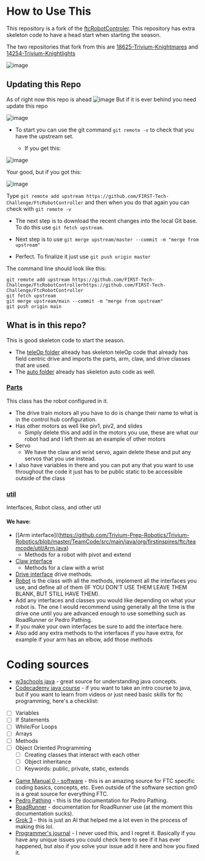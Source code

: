 # How to Use This
This repository is a fork of the [ftcRobotControler](https://github.com/FIRST-Tech-Challenge/FtcRobotController). This repository has extra skeleton code to have a head start when starting the season.

The two repositories that fork from this are [18625-Trivium-Knightmares](https://github.com/Trivium-Prep-Robotics/18625-Trivium-Knightmares) and [14254-Trivium-Knightlights](https://github.com/Trivium-Prep-Robotics/14254-Trivium-Knightligths)

![image](https://github.com/user-attachments/assets/6c02b179-7de0-48e2-8849-99d6d2f8d264)

## Updating this Repo
As of right now this repo is ahead
![image](https://github.com/user-attachments/assets/11f62a3e-fc08-4635-81d9-bf846b843240)
But if it is ever behind you need update this repo

![image](https://github.com/user-attachments/assets/c7c4e973-367f-4cb0-b707-4ad3ff2c1b4e)

- To start you can use the git command `git remote -v` to check that you have the upstream set.

  - If you get this:

![image](https://github.com/user-attachments/assets/9e8fddb2-db40-4c07-9a16-f21c25ec8c66)

Your good, but if you got this:

![image](https://github.com/user-attachments/assets/d4d73de4-ac05-4120-919c-118643cdd72b)

Type `git remote add upstream https://github.com/FIRST-Tech-Challenge/FtcRobotController` and then when you do that again you can check with `git remote -v`

- The next step is to download the recent changes into the local Git base. To do this use `git fetch upstream`.

- Next step is to use `git merge upstream/master --commit -m "merge from upstream"`

- Perfect. To finalize it just use `git push origin master`

The command line should look like this:
```
git remote add upstream https://github.com/FIRST-Tech-Challenge/FtcRobotControllerhttps://github.com/FIRST-Tech-Challenge/FtcRobotController
git fetch upstream
git merge upstream/main --commit -m "merge from upstream"
git push origin main
```

## What is in this repo?
This is good skeleton code to start the season.

- The [teleOp folder](https://github.com/Trivium-Prep-Robotics/Trivium-Robotics/tree/master/TeamCode/src/main/java/org/firstinspires/ftc/teamcode/teleOp) already has skeleton teleOp code that already has field centric drive and imports the parts, arm, claw, and drive classes that are used.
- The [auto folder](https://github.com/Trivium-Prep-Robotics/Trivium-Robotics/tree/master/TeamCode/src/main/java/org/firstinspires/ftc/teamcode/teleOp) already has skeleton auto code as well.

### [Parts](https://github.com/Trivium-Prep-Robotics/Trivium-Robotics/blob/master/TeamCode/src/main/java/org/firstinspires/ftc/teamcode/Parts.java)
This class has the robot configured in it. 
- The drive train motors all you have to do is change their name to what is in the control hub configuration.
- Has other motors as well like piv1, piv2, and slides
  - Simply delete this and add in the motors you use, these are what our robot had and I left them as an example of other motors
- Servo
  - We have the claw and wrist servo, again delete these and put any servos that you use instead.
 - I also have variables in there and you can put any that you want to use throughout the code it just has to be public static to be accessible outside of the class
### [util](https://github.com/Trivium-Prep-Robotics/Trivium-Robotics/tree/master/TeamCode/src/main/java/org/firstinspires/ftc/teamcode/util)
Interfaces, Robot class, and other util
#### We have:
- [[Arm interface]((https://github.com/Trivium-Prep-Robotics/Trivium-Robotics/blob/master/TeamCode/src/main/java/org/firstinspires/ftc/teamcode/util/Arm.java)
  - Methods for a robot with pivot and extend
- [Claw interface](https://github.com/Trivium-Prep-Robotics/Trivium-Robotics/blob/master/TeamCode/src/main/java/org/firstinspires/ftc/teamcode/parts/Claw.java)
  - Methods for a claw with a wrist
- [Drive interface](https://github.com/Trivium-Prep-Robotics/Trivium-Robotics/blob/master/TeamCode/src/main/java/org/firstinspires/ftc/teamcode/util/Drive.java) drive methods.
- [Robot](https://github.com/Trivium-Prep-Robotics/Trivium-Robotics/blob/master/TeamCode/src/main/java/org/firstinspires/ftc/teamcode/util/Robot.java) is the class with all the methods, implement all the interfaces you use, and define all of them (IF YOU DON'T USE THEM LEAVE THEM BLANK, BUT STILL HAVE THEM).
- Add any interfaces and classes you would like depending on what your robot is. The one I would recommend using generally all the time is the drive one until you are advanced enough to use something such as RoadRunner or Pedro Pathing.
- If you make your own interfaces be sure to add the interface here.
- Also add any extra methods to the interfaces if you have extra, for example if your arm has an elbow, add those methods

# Coding sources
- [w3schools java](https://www.w3schools.com/java/default.asp) - great source for understanding java concepts.
- [Codecademy java course](https://www.codecademy.com/learn/learn-java) - if you want to take an intro course to java, but if you want to learn from videos or just need basic skills for ftc programming, here's a checklist:
- [ ] Variables
- [ ] If Statements
- [ ] While/For Loops
- [ ] Arrays
- [ ] Methods
- [ ] Object Oriented Programming
  - [ ] Creating classes that interact with each other
  - [ ] Object inheritance
  - [ ] Keywords: public, private, static, extends
- [Game Manual 0 - software](https://gm0.org/en/latest/docs/software/index.html#) - this is an amazing source for FTC specific coding basics, concepts, etc. Even outside of the software section gm0 is a great source for everything FTC.
- [Pedro Pathing](https://pedropathing.com/) - this is the documentation for Pedro Pathing.
- [RoadRunner](https://rr.brott.dev/docs/v1-0/installation/) - documentation for RoadRunner use (at the moment this documentation sucks).
- [Grok 3](https://grok.com/) - this is just an AI that helped me a lot even in the process of making this lol.
- [Programmer's journal](https://docs.google.com/document/d/1O9rBL9iYiBHXd6xWO5uZ8Y3aDJPRSqbhFk_Z6YAwZxg/edit?usp=sharing) - I never used this, and I regret it. Basically if you have any unique issues you could check here to see if it has ever happened, but also if you solve your issue add it here and how you  fixed it.
